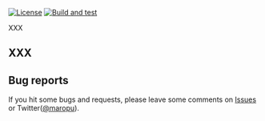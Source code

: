 [![License](http://img.shields.io/:license-Apache_v2-blue.svg)](https://github.com/maropu/spark-sql-flow-plugin/blob/master/LICENSE)
[![Build and test](https://github.com/maropu/spark-sql-flow-plugin/workflows/Build%20and%20test/badge.svg)](https://github.com/maropu/spark-sql-flow-plugin/actions?query=workflow%3A%22Build+and+test%22)

XXX

## XXX

## Bug reports

If you hit some bugs and requests, please leave some comments on [Issues](https://github.com/maropu/spark-sql-flow-plugin/issues)
or Twitter([@maropu](http://twitter.com/#!/maropu)).

